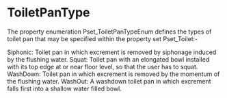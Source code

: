 ToiletPanType
=============

The property enumeration Pset_ToiletPanTypeEnum defines the types of toilet pan that may be specified within the property set Pset_Toilet:-

Siphonic: Toilet pan in which excrement is removed by siphonage induced by the flushing water.
Squat: Toilet pan with an elongated bowl installed with its top edge at or near floor level, so that the user has to squat.
WashDown: Toilet pan in which excrement is removed by the momentum of the flushing water.
WashOut: A washdown toilet pan in which excrement falls first into a shallow water filled bowl.
